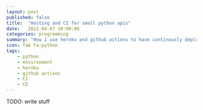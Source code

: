 ```yaml
---
layout: post
published: false
title:  "Hosting and CI for small python apis"
date:   2021-04-07 10:00:00
categories: programming
summary: "How I use heroku and github actions to have continously deployed python APIs"
icon: fab fa-python
tags:
    - python
    - environment
    - heroku
    - github actions
    - CI
    - CD
---
```


TODO: write stuff
